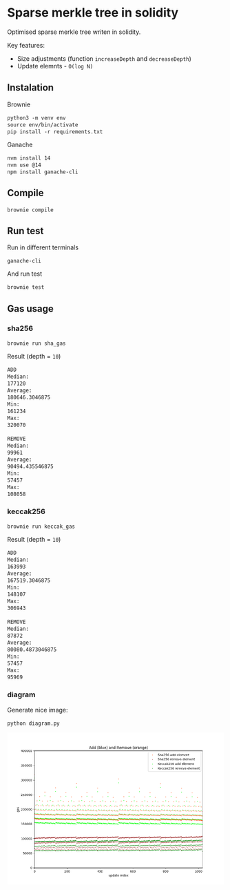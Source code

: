 # Sparse merkle tree in solidity

Optimised sparse merkle tree writen in solidity.

Key features:
- Size adjustments (function `increaseDepth` and `decreaseDepth`)
- Update elemnts - `O(log N)`

## Instalation

Brownie

```
python3 -m venv env
source env/bin/activate
pip install -r requirements.txt
```

Ganache

```
nvm install 14
nvm use @14
npm install ganache-cli
```

## Compile

```
brownie compile
```

## Run test

Run in different terminals

```
ganache-cli
```

And run test

```
brownie test
```

## Gas usage

### sha256

```
brownie run sha_gas
```

Result (depth = `10`)

```
ADD
Median: 
177120
Average: 
180646.3046875
Min: 
161234
Max: 
320070

REMOVE
Median: 
99961
Average: 
90494.435546875
Min: 
57457
Max: 
108058
```

### keccak256

```
brownie run keccak_gas
```

Result (depth = `10`)

```
ADD
Median: 
163993
Average: 
167519.3046875
Min: 
148107
Max: 
306943

REMOVE
Median: 
87872
Average: 
80080.4873046875
Min: 
57457
Max: 
95969
```

### diagram

Generate nice image:

```
python diagram.py
```

![Gas usage](./plot.png)
